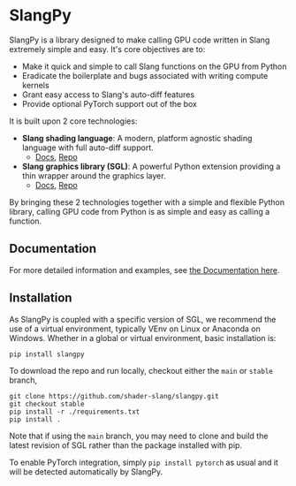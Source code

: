 # SlangPy

SlangPy is a library designed to make calling GPU code written in Slang extremely simple and easy.
It's core objectives are to:
- Make it quick and simple to call Slang functions on the GPU from Python
- Eradicate the boilerplate and bugs associated with writing compute kernels
- Grant easy access to Slang's auto-diff features
- Provide optional PyTorch support out of the box

It is built upon 2 core technologies:
- **Slang shading language**: A modern, platform agnostic shading language with full auto-diff support.
  - [Docs](https://shader-slang.com/), [Repo](https://github.com/shader-slang/slang)
- **Slang graphics library (SGL)**: A powerful Python extension providing a thin wrapper around the graphics layer.
  - [Docs](https://nv-sgl.readthedocs.io), [Repo](https://github.com/shader-slang/sgl)

By bringing these 2 technologies together with a simple and flexible Python library, calling GPU code from Python is as simple and easy as calling a function.

## Documentation

For more detailed information and examples, see [the Documentation here](https://slangpy.shader-slang.org/).

## Installation

As SlangPy is coupled with a specific version of SGL, we recommend the use of a virtual environment,
typically VEnv on Linux or Anaconda on Windows. Whether in a global or virtual environment, basic
installation is:

```
pip install slangpy
```

To download the repo and run locally, checkout either the `main` or `stable` branch, 

```
git clone https://github.com/shader-slang/slangpy.git
git checkout stable
pip install -r ./requirements.txt
pip install .
```

Note that if using the `main` branch, you may need to clone and build the latest revision of SGL rather than the package installed with pip.

To enable PyTorch integration, simply `pip install pytorch` as usual and it will be detected automatically by SlangPy.
